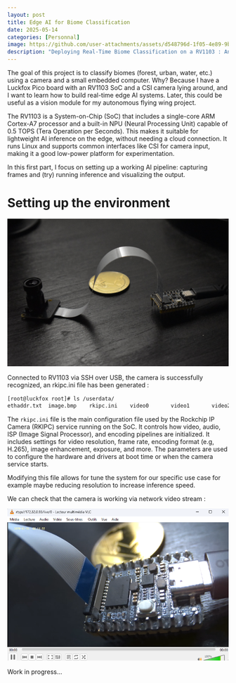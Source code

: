 ```yaml
---
layout: post
title: Edge AI for Biome Classification
date: 2025-05-14
categories: [Personnal]
image: https://github.com/user-attachments/assets/d548796d-1f05-4e89-9b72-6fb4c76cdcb9
description: "Deploying Real-Time Biome Classification on a RV1103 : An Edge AI Pipeline under Linux."
---
```


The goal of this project is to classify biomes (forest, urban, water, etc.) using a camera and a small embedded computer. Why? Because I have a Luckfox Pico board with an RV1103 SoC and a CSI camera lying around, and I want to learn how to build real-time edge AI systems. Later, this could be useful as a vision module for my autonomous flying wing project.

The RV1103 is a System-on-Chip (SoC) that includes a single-core ARM Cortex-A7 processor and a built-in NPU (Neural Processing Unit) capable of 0.5 TOPS (Tera Operation per Seconds). This makes it suitable for lightweight AI inference on the edge, without needing a cloud connection. It runs Linux and supports common interfaces like CSI for camera input, making it a good low-power platform for experimentation.

In this first part, I focus on setting up a working AI pipeline: capturing frames and (try) running inference and visualizing the output.


# Setting up the environment

![Image](/assets/posts-images/personnal/edge-ai/setup.jpg)

Connected to RV1103 via SSH over USB, the camera is successfully recognized, an rkipc.ini file has been generated :

```sh
[root@luckfox root]# ls /userdata/
ethaddr.txt  image.bmp    rkipc.ini    video0       video1       video2
```

The `rkipc.ini` file is the main configuration file used by the Rockchip IP Camera (RKIPC) service running on the SoC. It controls how video, audio, ISP (Image Signal Processor), and encoding pipelines are initialized. It includes settings for video resolution, frame rate, encoding format (e.g, H.265), image enhancement, exposure, and more. The parameters are used to configure the hardware and drivers at boot time or when the camera service starts. 

Modifying this file allows for tune the system for our specific use case for example maybe reducing resolution to increase inference speed.


We can check that the camera is working via  network video stream : 

![alt text](/assets/posts-images/personnal/edge-ai/network-camera-view.png)

Work in progress...
